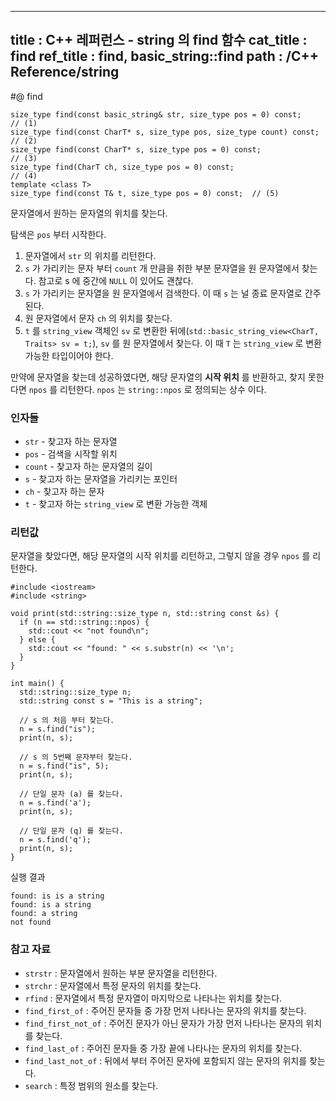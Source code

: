 ----------------
title : C++ 레퍼런스 - string 의 find 함수
cat_title : find
ref_title : find, basic_string::find
path : /C++ Reference/string
----------------

#@ find

```cpp-formatted
size_type find(const basic_string& str, size_type pos = 0) const;      // (1)
size_type find(const CharT* s, size_type pos, size_type count) const;  // (2)
size_type find(const CharT* s, size_type pos = 0) const;               // (3)
size_type find(CharT ch, size_type pos = 0) const;                     // (4)
template <class T>
size_type find(const T& t, size_type pos = 0) const;  // (5)
```

문자열에서 원하는 문자열의 위치를 찾는다.

탐색은 `pos` 부터 시작한다.

1. 문자열에서 `str` 의 위치를 리턴한다.
2. `s` 가 가리키는 문자 부터 `count` 개 만큼을 취한 부분 문자열을 원 문자열에서 찾는다. 참고로 s 에 중간에 `NULL` 이 있어도 괜찮다.
3. `s` 가 가리키는 문자열을 원 문자열에서 검색한다. 이 때 `s` 는 널 종료 문자열로 간주된다.
4. 원 문자열에서 문자 `ch` 의 위치를 찾는다.
5. `t` 를 `string_view` 객체인 `sv` 로 변환한 뒤에(`std::basic_string_view<CharT, Traits> sv = t;`), `sv` 를 원 문자열에서 찾는다. 이 때 `T` 는 `string_view` 로 변환 가능한 타입이어야 한다.

만약에 문자열을 찾는데 성공하였다면, 해당 문자열의 **시작 위치** 를 반환하고, 찾지 못한다면 `npos` 를 리턴한다. `npos` 는 `string::npos` 로 정의되는 상수 이다.

### 인자들

* `str`	-	찾고자 하는 문자열
* `pos`	-	검색을 시작할 위치
* `count`	-	찾고자 하는 문자열의 길이
* `s`	-	찾고자 하는 문자열을 가리키는 포인터
* `ch`	-	찾고자 하는 문자
* `t`	-	찾고자 하는 `string_view` 로 변환 가능한 객체

### 리턴값

문자열을 찾았다면, 해당 문자열의 시작 위치를 리턴하고, 그렇지 않을 경우 `npos` 를 리턴한다.

```cpp-formatted
#include <iostream>
#include <string>

void print(std::string::size_type n, std::string const &s) {
  if (n == std::string::npos) {
    std::cout << "not found\n";
  } else {
    std::cout << "found: " << s.substr(n) << '\n';
  }
}

int main() {
  std::string::size_type n;
  std::string const s = "This is a string";

  // s 의 처음 부터 찾는다.
  n = s.find("is");
  print(n, s);

  // s 의 5번째 문자부터 찾는다.
  n = s.find("is", 5);
  print(n, s);

  // 단일 문자 (a) 를 찾는다.
  n = s.find('a');
  print(n, s);

  // 단일 문자 (q) 를 찾는다.
  n = s.find('q');
  print(n, s);
}
```

실행 결과

```exec
found: is is a string
found: is a string
found: a string
not found
```

### 참고 자료

* `strstr` : 문자열에서 원하는 부분 문자열을 리턴한다.
* `strchr` : 문자열에서 특정 문자의 위치를 찾는다.
* `rfind` : 문자열에서 특정 문자열이 마지막으로 나타나는 위치를 찾는다.
* `find_first_of` : 주어진 문자들 중 가장 먼저 나타나는 문자의 위치를 찾는다.
* `find_first_not_of` : 주어진 문자가 아닌 문자가 가장 먼저 나타나는 문자의 위치를 찾는다.
* `find_last_of` : 주어진 문자들 중 가장 끝에 나타나는 문자의 위치를 찾는다.
* `find_last_not_of` : 뒤에서 부터 주어진 문자에 포함되지 않는 문자의 위치를 찾는다.
* `search` : 특정 범위의 원소를 찾는다.